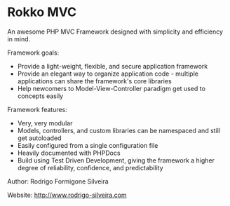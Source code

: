 Rokko MVC
=========

An awesome PHP MVC Framework designed with simplicity and efficiency in mind.

Framework goals:
 * Provide a light-weight, flexible, and secure application framework
 * Provide an elegant way to organize application code - multiple applications can share the framework's core libraries
 * Help newcomers to Model-View-Controller paradigm get used to concepts easily

Framework features:
 * Very, very modular
 * Models, controllers, and custom libraries can be namespaced and still get autoloaded
 * Easily configured from a single configuration file
 * Heavily documented with PHPDocs
 * Build using Test Driven Development, giving the framework a higher degree of reliability, confidence, and predictability

Author: Rodrigo Formigone Silveira

Website: http://www.rodrigo-silveira.com
